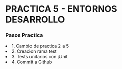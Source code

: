 <h1>PRACTICA 5 - ENTORNOS DESARROLLO</h1>
<h3>Pasos Practica</h3>
<li> 1. Cambio de practica 2 a 5 </li>
<li> 2. Creacion rama test</li>
<li> 3. Tests unitarios con jUnit</li>
<li> 4. Commit a Github</li>
  
  

